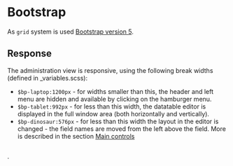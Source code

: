 # Bootstrap

As `grid` system is used [Bootstrap version 5](https://getbootstrap.com/docs/5.0/).

## Response

The administration view is responsive, using the following break widths (defined in \_variables.scss):
- `$bp-laptop:1200px` - for widths smaller than this, the header and left menu are hidden and available by clicking on the hamburger menu.
- `$bp-tablet:992px` - for less than this width, the datatable editor is displayed in the full window area (both horizontally and vertically).
- `$bp-dinosaur:576px` - for less than this width the layout in the editor is changed - the field names are moved from the left above the field.
More is described in the section [Main controls](../../redactor/admin/README.md)

##

###

[](https://github.com/snapappointments/bootstrap-select/).
